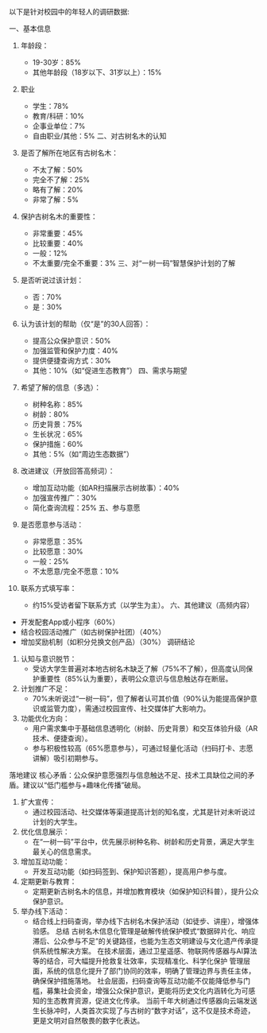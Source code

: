 以下是针对校园中的年轻人的调研数据:

一、基本信息
1. 年龄段：
   - 19-30岁：85%
   - 其他年龄段（18岁以下、31岁以上）：15%
2. 职业 
   - 学生：78%
   - 教育/科研：10%
   - 企事业单位：7%
   - 自由职业/其他：5% 
二、对古树名木的认知
1. 是否了解所在地区有古树名木：
   - 不太了解：50%
   - 完全不了解：25%
   - 略有了解：20%
   - 非常了解：5%
1. 保护古树名木的重要性：
   - 非常重要：45%
   - 比较重要：40%
   - 一般：12% 
   - 不太重要/完全不重要：3%
三、对“一树一码”智慧保护计划的了解
1. 是否听说过该计划：
   - 否：70%
   - 是：30%
2. 认为该计划的帮助（仅“是”的30人回答）：
   - 提高公众保护意识：50%
   - 加强监管和保护力度：40%
   - 提供便捷查询方式：30%
   - 其他：10%（如“促进生态教育”）
四、需求与期望
1. 希望了解的信息（多选）：
   - 树种名称：85%
   - 树龄：80%
   - 历史背景：75% 
   - 生长状况：65% 
   - 保护措施：60% 
   - 其他：5%（如“周边生态数据”）

2. 改进建议（开放回答高频词）：
   - 增加互动功能（如AR扫描展示古树故事）：40%
   - 加强宣传推广：30%
   - 简化查询流程：25%
五、参与意愿
1. 是否愿意参与活动：
   - 非常愿意：35%
   - 比较愿意：30%
   - 一般：25%
   - 不太愿意/完全不愿意：10%
2. 联系方式填写率：
    - 约15%受访者留下联系方式（以学生为主）。
六、其他建议（高频内容）
- 开发配套App或小程序（60%）
- 结合校园活动推广（如古树保护社团）（40%）
- 增加奖励机制（如积分兑换文创产品）（30%）
调研结论
1. 认知与意识脱节：
   - 受访大学生普遍对本地古树名木缺乏了解（75%不了解），但高度认同保护重要性（85%认为重要），表明公众意识与信息触达存在断层。
2. 计划推广不足：
   - 70%未听说过“一树一码”，但了解者认可其价值（90%认为能提高保护意识或监管力度），需通过校园宣传、社交媒体扩大影响力。
3. 功能优化方向：
   - 用户需求集中于基础信息透明化（树龄、历史背景）和交互体验升级（AR技术、便捷查询）。
   - 参与积极性较高（65%愿意参与），可通过轻量化活动（扫码打卡、志愿讲解）吸引初期参与。

落地建议
核心矛盾：公众保护意愿强烈与信息触达不足、技术工具缺位之间的矛盾。建议以“低门槛参与+趣味化传播”破局。
1. 扩大宣传：
    - 通过校园活动、社交媒体等渠道提高计划的知名度，尤其是针对未听说过计划的大学生。
2. 优化信息展示：
    - 在“一树一码”平台中，优先展示树种名称、树龄和历史背景，满足大学生最关心的信息需求。
3. 增加互动功能：
    - 开发互动功能（如扫码签到、保护知识答题），提高用户参与度。
4. 定期更新与教育：
    - 定期更新古树名木的信息，并增加教育模块（如保护知识科普），提升公众保护意识。
5. 举办线下活动：
    - 结合线上扫码查询，举办线下古树名木保护活动（如徒步、讲座），增强体验感。
总结
古树名木信息化管理是破解传统保护模式“数据碎片化、响应滞后、公众参与不足”的关键路径，也能为生态文明建设与文化遗产传承提供系统性解决方案。
在技术层面，通过卫星遥感、物联网传感器与AI算法等的结合，可大幅提升抢救复壮效率，实现精准化、科学化保护
管理层面，系统的信息化提升了部门协同的效率，明确了管理边界与责任主体，确保保护措施落地。
社会层面，扫码查询等互动功能不仅能降低参与门槛，募集社会资金，增强公众保护意识，更能将历史文化内涵转化为可感知的生态教育资源，促进文化传承。
当前千年大树通过传感器向云端发送生长脉冲时，人类首次实现了与古树的“数字对话”，这不仅是技术奇迹，更是文明对自然敬畏的数字化表达。
